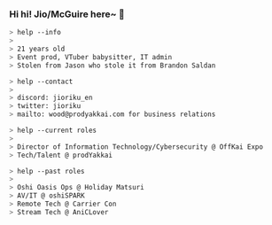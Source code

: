### Hi hi! Jio/McGuire here~ 🚀<br/>

</a>

````zsh
> help --info
>
> 21 years old
> Event prod, VTuber babysitter, IT admin
> Stolen from Jason who stole it from Brandon Saldan
````

````zsh
> help --contact
>
> discord: jioriku_en
> twitter: jioriku
> mailto: wood@prodyakkai.com for business relations
````

````zsh
> help --current roles
>
> Director of Information Technology/Cybersecurity @ OffKai Expo
> Tech/Talent @ prodYakkai
````

````zsh
> help --past roles
>
> Oshi Oasis Ops @ Holiday Matsuri
> AV/IT @ oshiSPARK
> Remote Tech @ Carrier Con
> Stream Tech @ AniCLover

